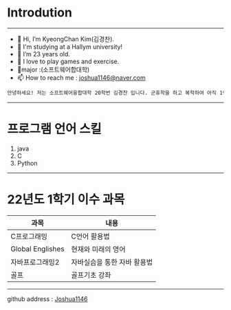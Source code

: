 # Introdution
---------------------------------------
- 👋 Hi, I’m KyeongChan Kim(김경찬).
- 🏫 I'm studying at a Hallym university!
- 👀 I’m 23 years old.
- 🌱 I love to play games and exercise.
- 💞️major :(소프트웨어합대학)
- 📫 How to reach me : joshua1146@naver.com

```sh
안녕하세요! 저는 소프트웨어융합대학 20학번 김경찬 입니다. 군휴학을 하고 복학하여 아직 1학년 2학기학생이며, 현재 프로그래머의 꿈을 가지고 한림대학교에서 공부중입니다. 아직 많이 미숙하지만 더욱 열심히 해서 꿈을 이루도록 하겠습니다!
```

----
# 프로그램 언어 스킬
1. java
2. C
3. Python 
---
# 22년도 1학기 이수 과목
|과목|내용|
|---|---|
|C프로그래밍|C언어 활용법|
|Global Englishes|현재와 미래의 영어|
|자바프로그래밍2|자바실습을 통한 자바 활용법|
|골프|골프기초 강좌|
---
github address : [Joshua1146][github]

[github]:http://github.com/Joshua1146






